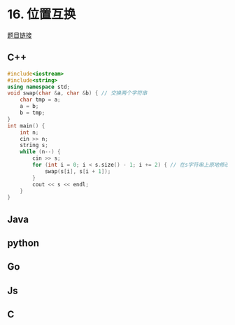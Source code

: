 
# 16. 位置互换 

[题目链接](https://kamacoder.com/problem.php?id=1015) 

## C++
```CPP 
#include<iostream>
#include<string>
using namespace std;
void swap(char &a, char &b) { // 交换两个字符串
    char tmp = a;
    a = b;
    b = tmp;
}
int main() {
    int n;
    cin >> n;
    string s;
    while (n--) {
        cin >> s;
        for (int i = 0; i < s.size() - 1; i += 2) { // 在s字符串上原地修改
            swap(s[i], s[i + 1]);
        }
        cout << s << endl;
    }
}
```

## Java

## python 

## Go 

## Js 

## C 
